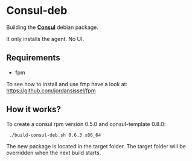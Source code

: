 Consul-deb
================

Building the [**Consul**](https://consul.io) debian package.

It only installs the agent. No UI.


Requirements
-------------------

* fpm

To see how to install and use fmp have a look at: <https://github.com/jordansissel/fpm>

How it works?
-------------------

To create a consul rpm version 0.5.0 and consul-template 0.8.0:

```
 ./build-consul-deb.sh 0.6.3 x86_64
```

The new package is located in the target folder. The target folder will be overridden
when the next build starts.





